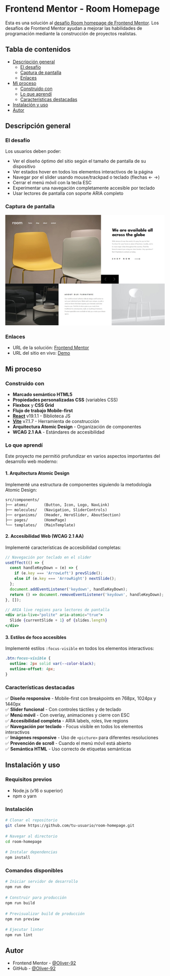 # Frontend Mentor - Room Homepage

Esta es una solución al [desafío Room homepage de Frontend Mentor](https://www.frontendmentor.io/challenges/room-homepage-BtdBY_ENq). Los desafíos de Frontend Mentor ayudan a mejorar las habilidades de programación mediante la construcción de proyectos realistas.

## Tabla de contenidos

- [Descripción general](#descripción-general)
  - [El desafío](#el-desafío)
  - [Captura de pantalla](#captura-de-pantalla)
  - [Enlaces](#enlaces)
- [Mi proceso](#mi-proceso)
  - [Construido con](#construido-con)
  - [Lo que aprendí](#lo-que-aprendí)
  - [Características destacadas](#características-destacadas)
- [Instalación y uso](#instalación-y-uso)
- [Autor](#autor)

## Descripción general

### El desafío

Los usuarios deben poder:

- Ver el diseño óptimo del sitio según el tamaño de pantalla de su dispositivo
- Ver estados hover en todos los elementos interactivos de la página
- Navegar por el slider usando mouse/trackpad o teclado (flechas ← →)
- Cerrar el menú móvil con la tecla ESC
- Experimentar una navegación completamente accesible por teclado
- Usar lectores de pantalla con soporte ARIA completo

### Captura de pantalla

![](./src/assets/images/screenshot.jpg)

### Enlaces

- URL de la solución: [Frontend Mentor](https://www.frontendmentor.io/solutions/room-homepage-with-react-q0mahyuhql)
- URL del sitio en vivo: [Demo](https://gilded-trifle-be57e2.netlify.app/)

## Mi proceso

### Construido con

- **Marcado semántico HTML5**
- **Propiedades personalizadas CSS** (variables CSS)
- **Flexbox** y **CSS Grid**
- **Flujo de trabajo Mobile-first**
- **[React](https://reactjs.org/)** v19.1.1 - Biblioteca JS
- **[Vite](https://vitejs.dev/)** v7.1.7 - Herramienta de construcción
- **Arquitectura Atomic Design** - Organización de componentes
- **WCAG 2.1 AA** - Estándares de accesibilidad

### Lo que aprendí

Este proyecto me permitió profundizar en varios aspectos importantes del desarrollo web moderno:

#### 1. Arquitectura Atomic Design
Implementé una estructura de componentes siguiendo la metodología Atomic Design:

```
src/components/
├── atoms/       (Button, Icon, Logo, NavLink)
├── molecules/   (Navigation, SliderControls)
├── organisms/   (Header, HeroSlider, AboutSection)
├── pages/       (HomePage)
└── templates/   (MainTemplate)
```

#### 2. Accesibilidad Web (WCAG 2.1 AA)
Implementé características de accesibilidad completas:

```jsx
// Navegación por teclado en el slider
useEffect(() => {
  const handleKeyDown = (e) => {
    if (e.key === 'ArrowLeft') prevSlide();
    else if (e.key === 'ArrowRight') nextSlide();
  };
  document.addEventListener('keydown', handleKeyDown);
  return () => document.removeEventListener('keydown', handleKeyDown);
}, []);
```

```jsx
// ARIA live regions para lectores de pantalla
<div aria-live="polite" aria-atomic="true">
  Slide {currentSlide + 1} of {slides.length}
</div>
```

#### 3. Estilos de foco accesibles
Implementé estilos `:focus-visible` en todos los elementos interactivos:

```css
.btn:focus-visible {
  outline: 2px solid var(--color-black);
  outline-offset: 4px;
}
```

### Características destacadas

✅ **Diseño responsive** - Mobile-first con breakpoints en 768px, 1024px y 1440px  
✅ **Slider funcional** - Con controles táctiles y de teclado  
✅ **Menú móvil** - Con overlay, animaciones y cierre con ESC  
✅ **Accesibilidad completa** - ARIA labels, roles, live regions  
✅ **Navegación por teclado** - Focus visible en todos los elementos interactivos  
✅ **Imágenes responsive** - Uso de `<picture>` para diferentes resoluciones  
✅ **Prevención de scroll** - Cuando el menú móvil está abierto  
✅ **Semántica HTML** - Uso correcto de etiquetas semánticas

## Instalación y uso

### Requisitos previos
- Node.js (v16 o superior)
- npm o yarn

### Instalación

```bash
# Clonar el repositorio
git clone https://github.com/tu-usuario/room-homepage.git

# Navegar al directorio
cd room-homepage

# Instalar dependencias
npm install
```

### Comandos disponibles

```bash
# Iniciar servidor de desarrollo
npm run dev

# Construir para producción
npm run build

# Previsualizar build de producción
npm run preview

# Ejecutar linter
npm run lint
```

## Autor

- Frontend Mentor - [@Oliver-92](https://www.frontendmentor.io/profile/Oliver-92)
- GitHub - [@Oliver-92](https://github.com/Oliver-92)

